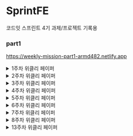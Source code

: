 # SprintFE
코드잇 스프린트 4기 과제/프로젝트 기록용

### part1
https://weekly-mission-part1-armd482.netlify.app

<details>
  <summary>1주차 위클리 페이퍼</summary>

  ## CSS의 Cascading에 대해 설명해 주세요.<br>
  <b>CSS</b>는 <b>Cascading Style Sheet</b>의 약자로, 계층을 가진 스타일시트이다.<br>
  여기서 계층이란 스타일시트의 적용방식이 정해진 <b>우선순위 규칙</b>들에 의해 적용이 된다는 의미이다.<br>
  즉 같은 요소에 여러 다른 스타일이 중복되어 적용될 때, 우선순위가 높은 스타일시트만 적용되는 것이다.<br>
  정해진 규칙에는 다음과 같이 3개가 있다.<br>
  <ul>
    <li>중요도</li>
    <li>명시도</li>
    <li>코드순서</li>
  </ul>
  <br>
  <h3>중요도</h3>
  중요도는 <b>스타일이 선언된 위치</b>에 따라서 우선순위를 매기는 규칙이다.<br>
  스타일시트를 적용하는 위치는 크게 <b>브라우저</b>, <b>제작자</b>, <b>사용자</b>로 나눌 수 있다.<br>
  여기서 브라우저, 제작자, 사용자는 다음과 같은 의미를 갖고 있다.<br>
  <ul>
    <li>브라우저(browser): 크롬, 사파리 등 각 브라우저가 갖고 있는 기본 스타일</li>
    <li>제작자(author): css파일과 같이 웹 문서를 개발한 개발자가 설정한 스타일</li>
    <li>사용자(user): 해당 웹 페이지를 사용하는 사용자의 브라우저, os 상에서 설정한 옵션</li>
  </ul>
  <br>
  여기서 우선순위는 <b>사용자 > 제작자 > 브라우저</b>순으로 적용된다.<br>
  <br>
  <h3>명시도</h3>
  명시도는 셀렉터가 <b>가리키는 것이 명확</b>할수록 우선순위를 높게 주는 것을 의미한다.<br>
  명시도에서는 <b>인라인 > id > class > 태그</b>순으로 우선순위를 갖게 된다.<br>
  <ul>
    <li>인라인 - 하나의 태그 내에서만 적용가능 따라서 높은 우선순위를 갖는다</li>
    <li>id - 문서 내에서 하나만 적용가능 따라서 비교적 높은 우선순위를 갖는다</li>
    <li>class - 문서 내에서 여러번 적용가능 따라서 비교적 낮은 우선순위를 갖는다</li>
    <li>태그 - 모든 문서에서 적용가능 따라서 가장 낮은 우선순위를 갖는다.</li>
  </ul>
  <br>
  <h3>코드 순서</h3>
  코드 순서는 소스의 코드 작성 순서에 따라 우선순위를 높게 주는 것을 의미한다.<br>
  코드 순서는 <b>나중에 작성한 스타일</b>이 우선적으로 적용된다.
</details>
<details>
  <summary>2주차 위클리 페이퍼</summary>
  
  ## 시맨틱 태그를 사용하면 좋은 점을 설명해주세요<br>
  ### 시맨틱 태그 정의<br>
  시맨틱 태그는 포함된 내부 태그들이 특정한 의미를 갖고 있는 태그를 뜻하며, 다음과 같은 태그들이 존재한다<br>
  <ul>
    <li>header: 문서의 맨 윗부분으로 페이지의 제목과 같은 소개 내용을 포함</li>
    <li>footer: 문서의 맨 끝부분으로 저작권 정보, 연락처, 사이트맵, 관련 링크들을 포함</li>
    <li>nav: 내비게이션 링크 모음을 의미하는 태그</li>
    <li>main: 메인 내용을 포함. 문서 내이서 유일하게 존재해야함</li>
    <li>section: 문서의 독립적인 일부분을 의미하는 태그. 주로 제목이 포함된 것이 일반적</li>
    <li>article: 그 자체로 의미가 있는 웹사이트의 부분이며, 독립적으로 재사용되도록 의도된 태그</li>
    <li>aside: 간접적으로 문서와 관련된 내용을 나타내는 태그로 사이드바, 콜아웃 상자로 사용된다 </li>
  </ul>
  
  ### 시맨틱 태그의 이점 <br>
  <b>1. 접근성 향상</b><br>
  시맨틱 태그를 사용하면 화면 판독기, 키보드 또는 음성 명령과 같은 보조 기술에게 유용한 정보와 단서를 제공할 수 있다.<br>
  이를 통해서 신체적, 인지적 장애가 있는 사람들을 포함하여 모든 사람에게 다양한 섹션을 명확하게 정의하고 웹 전체의 일관성을 <br>
  유지함으로써 쉽게 웹 사이트를 접근할 수 있게 된다.<br>
  <br>
  <b>2. SEO(검색엔진최적화) 향상</b><br>
  시맨틱 태그를 이용함으로써 검색엔진이 웹 페이지를 좀 더 명확하게 파악, 분석할 수 있어서 시맨틱 태그를 사용하지 않는<br>
  다른 페이지와 비교했을 때, 더 높은 검색 우선순위에 포함된다. 또한 이용자들의 입장에서 원하는 내용을 더 쉽게 찾을 수 있게 된다.<br>
  <br>
  <b>3. 코드 생산성 향상</b><br>
  시맨틱 태그를 이용하면, 개발자의 입장에서 더 쉽고 빠르게 코드를 이해할 수 있어서 수정해야 하는 부분을 찾기 더 쉬워진다.<br>
  또한 코드를 재사용하기에 용이해서 생산적인 측면에서도 유리하다.<br>
  <br>
  <br>

  ## Position의 속성들과 각각의 특징을 설명해주세요.<br>
  Position은 html에서 해당 요소를 어떠한 방식으로 배치할 지 정의하는 속성으로, position 속성에는 다음과 같은 것들이 있다.<br>
  <ul>
    <li>static</li>
    <li>relative</li>
    <li>absolute</li>
    <li>fixed</li>
    <li>sticky</li>
  </ul>
  
<b>static</b><br>
static은 position의 기본적인 상태로, 모든 태그들이 오른쪽 또는 아래 방향으로 html 문서 상에서 원래 있어야하는 위치에 배치된다.<br>
따라서 top, left, bottom, right의 속성이 모두 무시된다.<br>
<br>
<b>relative</b><br>
relative는 기존 static의 상태에서 원래 위치에서 상대적으로 벗어나게 배치된다.<br>
상대적으로 배치되기 때문에 top, left, bottom, right 속성이 적용되지만, 다른 요소들에게는 영향을 주지 않는다.<br>
<br>
<b>Absolute</b><br>
absolute는 자신이 아닌 상위 요소 중 position 속성 값이 static이 아닌 요소를 기준으로 원래 위치에서 벗어나 독립적으로 배치된다<br>
이때 상위 요소의 position 속성 값이 전부 static인 경우 최상위 요소를 기준으로 배치된다.<br>
따라서 position이 relative인 상위요소를 기준으로 top, left, bottom, right 속성이 적용되고, 다른 요소들의 위치도 영향을 미친다.<br>
<br>
<b>fixed</b><br>
fixed는 viewport를 기준으로 특정 부분에 고정되어 움직이지 않도록 배치된다.<br>
따라서 top, left, bottom, right의 기준이 사용자의 화면을 기준으로 적용되고 글의 흐름에서 완전히 벗어나기 때문에 다른 요소들의 위치에 영향을 미치지 않는다.<br>
<br>
<b>sticky</b><br>
sticky는 원래의 위치에 배치되었다가, 스크롤을 통해서 정해진 위치를 벗어나면 fixed처럼 특정 부분에 고정되어 배치된다.<br>
sticky의 경우 top, left, bottom, right 중 적어도 하나의 속성 값을 설정해야 하며, 해당 값을 기준으로 fixed로 변경된다.
</details>
<details>
  <summary>3주차 위클리 페이퍼</summary>
  
  ## Git에서 branch merge 방법들과 각 방법의 특징을 설명해 주세요.
  ### Git merge
  git에서 merge는 branch를 다른 branch로 합치는 과정으로, merge의 기본 단위는 브랜치이며, 커밋 단위로 합치기가 불가능하다.<br>
  merge 방식에는 다음과 같이 나뉜다.
  <ul>
    <li>Merge</li>
    <li>Squash</li>
    <li>Rebase</li>
  </ul>
  
  #### Merge
  
  ```bash
    $ git checkout main
    $ git merge branch
  ```
  가장 일반적인 merge방식으로, branch의 커밋 상태에 따라서 두 가지로 진행된다.
  
  ##### Fast-Forward Merge
  분기된 branch에서 기존 branch로 병합을 시도할 때, 기존 branch가 따로 커밋한 경우가 없을 경우, 기존 branch가 그대로 분기된 branch로 이동하는 방식이다. 특이점이라면 단순 이동이기 때문에 커밋이 발생하지 않으며 충돌 또한 발생하지 않는다.<br>
  ![image](https://github.com/armd482/SprintFE/assets/89967066/bb994a96-4b4b-40c5-b3d7-03fa2e182ac2)

  ##### 3-Way(Recursive) Merge
  Fast-Forward와는 다르게 기존 branch에서 새로운 커밋이 생겼으며, 이 상태에서 분기된 branch와 병합할 경우 기존 branch와 분기된 branch가 합쳐지는 과정에서 충돌이 발생한다. 충돌을 해결한 후에는 기존 branch에 새로운 merge commit이 발생한다.<br>
  ![image](https://github.com/armd482/SprintFE/assets/89967066/0b25e775-e34a-4630-8a45-2cfa2162f9db)

  
  #### Squash
  ```bash
    $ git checkout main
    $ git merge --squash branch
  ```
  Squash는 merge에 squash 옵션을 추면 실행되며, 분기된 branch의 모든 커밋을 하나로 합친 후에 기존 branch의 분기 이후의 커밋에 이어서 추가되는 방식으로 분기된 brahcn는 이후 제거된다.<br>
  ![image](https://github.com/armd482/SprintFE/assets/89967066/0ff9668c-0866-499e-934a-48f6bcddeaee)

  #### Rebase
  ```bash
    $ git checkout branch
    $ git rebase main
    $ git checkout main
    $ git merge branch
  ```
  Rebase는 분기된 branch에 있는 모든 커밋을 복사하여 그대로 기존 branch의 커밋에 이어서 추가되는 방식이다. 마찬가지로 분기된 branch는 제거된다. Squash와의 차이라면 Squash는 분기된 커밋을 하나의 커밋으로 합쳐서 추가되는 반면에 Rebase는 분기된 branch 커밋이 그대로 추가된다는 점이다. 마지막에 merge되는 방식은 Fast-Forward 방식가 동일하다.<br>
  ![image](https://github.com/armd482/SprintFE/assets/89967066/81d1eb79-bea2-4b70-ad9b-fdead263cf15)
  <br>
  <br>
  ## Git Flow 브랜치 전략에 대해 설명해 주세요.
  Git Flow는 <b>Main 브랜치</b>, <b>Develop 브랜치</b>, <b>Supporting 브랜치</b>로 구분되며 Supporting 브랜치에서 <b>Feature 브랜치</b>, <b>Release 브랜치</b>, <b>Hotfix 브랜치</b>로 구분하여 관리하는 전략으로 프로젝트의 <b>브랜치를 효과적으로 관리하기 위한 워크플로우</b>이다.

  ### Main 브랜치
  Main 브랜치는 <b>출시 가능한 프로덕션 코드</b>를 모아두는 브랜치이다. Main 브랜치는 프로젝트 시작 시 생성되며 개발 프로세스 전반에 결쳐 유지된다. 배포된 각 버전을 Tag를 이용해 표시해둔다.

  ### Develop 브랜치
  Develop 브랜치는 <b>다음 버전 개발을 위한 코드</b>를 모아두는 브랜치이다. 개발이 완료되면 Main 브랜치로 merge된다.
  
  ### Feature 브랜치
  Feature 브랜치는 <b>하나의 기능을 개발하기 위한 브랜치</b>이다. Develop 브랜치에서 생성하며, 기능이 개발 완료되면 다시 Develo 브랜치로 merge된다. Merge할 때 주의점은 히스토리가 특정 기능 단위로 묶이기 위해서 Fast-Forward로 merge하지 않고 Merge 커밋을 생성하여 merge를 해주어   야 한다.

  ### Release 브랜치
  Release 브랜치는 <b>소프트웨어 배포를 준비하기 위한 브랜치</b>이다. Develop 브랜치에서 생성하며, 버전 이름 등의 <b>소소한 데이터를 수정</b>하거나 <b>배포전 사소한 버그를 수정</b>하기 위해 사용된다. 배포 준비가 완료되면 Main과 Develop 브랜치에 둘다 merge한다. 이때 Main 브랜치에서는 태그를 이용하여 버전을 표시한다.

  ### Hotfix 브랜치
  Hotfix 브랜치는 <b>이미 배포된 버전에 문제가 발생했을 때를 위한 브랜치</b>이다. Main 브랜치에서 생성하며, 문제가 해결되면 Main과 Develop 브랜치에 둘 다 merge한다.
</details>
<details>
  <summary>4주차 위클리 페이퍼</summary>

  ## 자바스크립트에서 얕은 복사(Shallow Copy)와 깊은 복사(Deep Copy)에 대해 설명해주세요.
  
  ### 데이터 타입
  자바 스크립트에는 다음과 같이 두가지 형태의 데이터 타입으로 나눌 수 있다.
  <ul>
    <li>기본형 데이터</li>
    <li>참조형 데이터</li>
  </ul>
  기본형 데이터는 Number, String, Boolean, Undefined, Null, Symbol로 총 6개이며, 이를 제외한 나머지 즉 객체를 참조형 데이터로 분류한다.<br>
  기본형 데이터와 참조형 데이터의 가장 큰 차이점은 메모리 할당에 있다.<br>
  기본형 데이터의 경우 해당 값 자체가 메모리에 할당되지만, 참조형 데이터는 해당 데이터를 가리키는 주소 값이 할당된다.<br>
  따라서 참조형 데이터를 복사할 때, 값 자체를 복사할 지 아니면 참조값을 복사할 지로 나눌 수 있다.

  ### 얕은 복사(Shallow Copy)
  얕은 복사는 <b>객체의 참조값을 복사</b>하는 것으로 다음과 같이 단순히 동등연산자를 이용하여 구현할 수 있다.
  
  ```javascript
  const data = {name: "aaa", age: 30}
  const data2 = data1;
  ```
  이때 data2의 name을 접근하면 기존 data데이터에서 name의 값을 가리키는 주소값을 그대로 받게 된다.<br>
  만약 아래와 같이 얕은 복사를 한 data2를 수정할 경우 data1은 어떤 식으로 표시될까?<br>
  
  ```javascript
  data2.name = "bbb";
  console.log(data2); // {name: "bbb", age: 30}
  console.log(data);  // {name: "bbb", age: 30}
  ```
  data의 값이 data2의 값과 동일하게 변경되었다<br>
  이는 기존 data과 data2가 동일하게 name의 "aaa"값을 가리킨 상태에서 data2의 name값을 변경하면, 주소 값이 아닌 name의 값을 변경한다.<br>
  이렇게되면 기존 data객체가 가리킨 name도 주소는 동일하지만 name의 값이 변경된 상태이므로, 변경된 name을 그대로 가리키게 된다.<br>
  즉 얕은 복사는 <b>하나의 데이터를 공유</b>하는 것이다.<br>

  ### 깊은 복사(Deep Copy)
  깊은 복사는 <b>객체의 값 자체를 복사</b>하는 것으로 얕은 복사와 달리 기존 데이터와의 참조가 완전히 끊어진 객체이다.<br>
  깊은 복사는 다음과 같은 방법으로 구현할 수 있다.<br>

  #### Object.assign()
  Object.assign()는 객체들의 열거 가능한(iterable) 속성을 복사하여 대상 객체에 같은 값으로 붙여넣는 메서드이다.<br>
  괄호 안에는 복사하려는 객체를 넣으면 되고, 여러 객체를 넣을 수 있다.<br>
  ```javascript
  const target = { a: 1, b: 2 };
  const source = { b: 4, c: 5 };

  const returnedTarget = Object.assign(target, source);

  console.log(target); // { a: 1, b: 4, c: 5 }
  ```

  #### 전개 연산자
  전개 연산자는 반복 가능한 객체에 대해서 객체를 하나씩 펼쳐서 리턴한다.<br>
  배열의 경우 [...data]로, 객체의 경우 {...data}로 함수의 경우 func(...data)로 구현할 수 있다<br>
  ```javascript
  const target = { a: 1, b: 2 };
  const source = { b: 4, c: 5 };

  const returnedTarget = {...target, ...source};

  console.log(target); //{ a: 1, b: 4, c: 5 }
  ```

  #### 재귀 함수
  재귀 함수를 이용하여 객체에 들어있는 원시 값을 하나씩 복사하여 구현할 수 있다.<br>
  ```javascript
  const copyObjectDeep = function (target){
    let result = {};
    if(typeof target === 'object' && target !== null){
    	for( var prop in target){
      	result[prop] = copyObjectDeep(target[prop]);
    	}
    }
    else{
    	  result = target
    }
    return result;
  };
  ```
  
  #### JSON.parse && JSON.stringify
  JSON은 JavaScript Object Notation의 약자로 데이터를 문자열 기반의 텍스트를 사용하여 데이터를 저장하고 전송하는 개방형 표준 파일 형식이다.<br>
  JSON은 객체와 동일하게 키-값 구조로 되어있으나, 타입은 String이다.<br>
  JSON.parse메소드는 json을 객체로 변환시키는 함수이며, JSON.stringify()는 객체를 json문자열로 변환하는 메소드이다.<br>
  이때 JSON.stringify()를 사용하면, 원본 객체와의 참조가 끊어진다.<br>
  하지만 위 방식은 함수의 경우 사용할 수 없다.<br>

  ```javascript
  const target = { a: 1, b: 2 };

  cost returnTarget = JSON.parse(JSON.stringify(target));

  console.log(target); //{ a: 1, b: 2 }
  ```

#### lodash 라이브러리 함수
lodash라이브러리를 이용하여 구현가능하다.<br>
lodash는 재귀함수를 이용하여 재귀적으로 값을 복사하는 방식을 이용하고 있다.<br>
```javascript
  import_from 'lodash'
  const target = { a: 1, b: 2 };

  cost returnTarget = _.cloneDeep(target);

  console.log(target); //{ a: 1, b: 2 }
  ```

깊은 복사의 경우 두 객체의 값만 동일할 뿐 참조 값이 아예 다르므로, 두 객체를 단순히 같은지 출력하면 False로 나온다.<br>
반면 얕은 복사는 두 객체의 참조값이 동일하기 때문에, true로 나온다.

```javascript
const data = {a: 1, b: 2};
const shallowData = data;
const deepData = {...data};

console.log(deepData === data); // false
console.log(shallowData === data); // true
```
<br>

## var, let, const 를 중복 선언 허용, 스코프, 호이스팅 관점에서 서로 비교해 주세요.
자바스크립트에서 변수를 선언할 때 var, let, const로 변수를 선언할 수 있다.<br>
var ES6 이전부터 사용하던 방식였으며, ES6부터 let과 const가 등장하였다.<br>
let과 const는 기존 var에서 변수 재할당(값 교체)을 기준으로 구분하였다<br>
let의 경우 변수 재할당이 가능한 반면, const는 재할당이 불가능하다.

```javascript
let l = 'first';
console.log(l);

l = 'second';
console.log(l); // second;

const l = 'first';
console.log(l); // first

l = 'second';
console.log(l); // Uncaught TypeError: Assignment to constant variable.
```

### 중복 선언 허용
중복 선언은 변수를 같은 이름으로 다시 선언하는 것을 의미한다.<br> 
var의 경우 중복선언이 가능하였다.<br>
하지만 이렇게 되면 해당 이름의 변수가 어디에서 어떻게 사용될지 파악하기 힘들고, 값이 덮어씌어지므로 중간에 실수로 값이 바뀔 수도 있다.<br>
이를 보완하기 위해서 let과 const는 중복 선언이 되지 않는다.

```javascript
var v = 'first';
console.log(v); // first

var v = 'second'
console.log(v); // second


let l = 'first';
console.log(l); // first

let l = 'second';
console.log(l); // Uncaught SyntaxError: Identifier 'l' has already been declared

const l = 'first';
console.log(l); // first

const l = 'second';
console.log(l); // Uncaught SyntaxError: Identifier 'c' has already been declared
```

### 스코프
스코프는 선언한 변수의 유효범위를 의미한다.<br>
var과 let 그리고 const 모두 함수 내에서 선언할 경우, 함수 밖에서는 그 변수를 불러올 수 없다.<br>
즉 세 변수 선언 방식이 모두 함수레벨의 스코프를 갖고 있다.<br>
하지만 let과 const는 if문, for문 while문 등 블록 내에서 선언할 경우, 블록 밖에서 그 변수를 불러올 수 없다<br>
즉 let과 const는 블록레벨의 스코프를 갖고 있다.

```javascript
function a() {
  var v = 1;
  let l = 2;
  const c = 3;
}

console.log(v, l, c) // ReferencError: v, l, c are not defined

if(true) {
  var va = 1;
  let le = 2;
  const co = 3; 
}

console.log(va, le, co) // 1, ReferencError: l, c are not defined
```

### 호이스팅
호이스팅은 스코프 안에서 선언한 변수 대해서 해당 변수 선언을 위로 끌어 올려서 유효 범위 최상단에 선언되도록 하는 의미이다.<br>
var, const, let 모두 호이스팅이 발생하나, let과 const는 var과 다르게 호이스팅이 발생한다.<br>
<br>
var의 경우 선언되기 이전에 해당 변수에 접근한 후, 변수를 선언할 경우 아래와 같이 문제 없이 코드가 실행된다.
```javascript
console.log(v); // undefined
var v = 1;
console.log(v) //1
```
반면 let이나 const의 경우 선언되기 이전에 해당 변수를 불러올 경우 에러가 발생한다.
```javascript
console.log(l); // ReferenceError: Cannot access 'l' before initialization
let l = 2;
console.log(l) // 2
```
하지만 다음과 같은 코드를 통해서 호이스팅이 발생하는 것을 알 수 있다.
```javascrit
function a() {
  return l
}
let l = 1;
console.log(a()) // 1
```
이는 TDZ에 영향을 받기 때문인데,<br>
TDZ는 Temporal Death Zon으로 값을 할당하기 전에는 사용할 수 없는 공간이다.
변수의 생성 과정은 다음과 같다.
<ol>
  <li>선언 - 스코프와 변수 객체가 생성되고 스코프가 변수 객체를 참조한다</li>
  <li>초기화 - 변수 객체 값을 위한 공간을 메모리에 할당되고, 이때의 값은 undefined다.</li>
  <li>할당 - 변수 객체에 값을 할당한다.</li>
</ol>
var은 선언과 동시에 초기화가 이뤄지지만, let은 선언만 될 뿐 초기화가 되지 않는다. 반면 const는 선언과 동시에 초기화와 할당이 된다.<br>
따라서 let의 경우 선언만 할 경우 TDZ에 들어가게 되고, 결과적으로 선언은 되었지만 초기화가 이뤄지지 않아서 메모리에 할당이 안된 상태이다.<br>
즉 var, let, const 모두 호이스팅은 이뤄지나, let의 경우 단순 선언만 할 경우 에러가 발생하는 반면 var은 초기화가 이뤄져 undefined 값으로 정상작동한다.<br>
</details>
<details>
  <summary>5주차 위클리 페이퍼</summary>
  
  ## 이벤트 버블링, 캡처링, 위임에 대해 설명해주세요.
  ### 이벤트 흐름
  html에서의 이벤트 흐름은 다음과 같이 순서대로 3단계로 이뤄진다.<br
  <ol>
    <li>캡처링 단계: 이벤트가 상위 요소에서 하위 요소로 전파되는 단계</li>
    <li>타깃 단계: 이벤트가 지정한 실제 타깃에 전달되는 단계</li>
    <li>버블링 단계: 이벤트가 하위 요소에서 상위 요소로 전파되는 단계</li>
  </ol>
  html은 계층적 구조이기 때문에 이벤트가 요소에 발생할 경우, 연쇄적 반응이 발생한다.<br>
  이벤트 전파 방향에 따라서 버블링과 캡처링으로 구분한다.<br>

  ### 이벤트 캡처링
  이벤트 캡처링은 한 요소에서 이벤트가 발생하면 최상단인 window객체에서 <b>자식 요소로 해당 이벤트가 전달</b>된다.<br>
  최종적으로 해당 요소를 만날 때까지 반복한다.<br>
  이벤트 캡처링은 Default가 발생되지 안도록 되어있으며, 이벤트를 등록할 때, 3번째 매개변수로 true를 전달하면 발동된다.<br>
  
  ### 이벤트 버블링
  이벤트 버블링은 한 요소에서 이벤트가 발생하면 이어서 <b>부모 요소로 해당 이벤트가 전달</b>된다.<br>
  최종적으로 가장 최상단의 조상요소인 window객체를 만날 때까지 반복한다.<br>
  이벤트 버블링은 Default가 발생되도록 되어있어서, 별 다른 설정 없이는 무조건 일어난다.<br>
  <b>e.stopDefault()</b>를 통해서 전파를 막을 수 있다. 하지만 html에서는 추천하는 방식은 아니다.<br>

  ### 이벤트 위임
  이벤트 위임은 이벤터 캡처링과 버블링을 활용하여, <br>
  각각의 요소에 이벤트를 하나씩 할당하는 것이 아닌 요소의 <b>공통 조상에 이벤트 핸들러 하나만 할당</b>하는 방식이다.<br>
  이를 통해서 메모리 측면에서 효율적으로 관리가 가능하며, 유지보수 측면에서 장점이 있다.<br>
  if문으로 target과 currentTarget을 통해서 이벤트를 등록한 조상 요소와 현재 요소를 구분하여 동작하려는 요소를 지정할 수 있다.<br>
  <br>

  ## HTTP 메소드에 대해 설명해주세요.
  ### HTTP 메소드
  HTTP 메소드는 클라이언트-서버 구조에서 요청과 응답이 이루어지는 방식을 의미한다.<br>
  일반적으로 서버가 수행해야할 동작을 지정하여 요청을 보내는 방식이다.<br>
  주로 사용하는 HTTP 메소드에는 다음과 같이 5가지 종류가 있다.<br>
  <ul>
    <li>GET: 데이터 조회</li>
    <li>POST: 데이터 추가</li>
    <li>PUT: 데이터 수정/생성</li>
    <li>DELETE: 데이터 삭제</li>
    <li>PATCH: 데이터 부분 수정</li>
  </ul>
  또한 메서드의 종류에 따라 다음과 같은 속성을 특징으로 구분할 수 있다.
  <ul>
    <li>안전: 데이터 변경이 일어나지 않는 속성</li>
    <li>멱등: 몇 번을 호출하든 최종적인 결과는 똑같은 속성</li>
    <li>캐시 가능: 응답 결과 리소스를 캐시해서 사용하는 속성</li>
    <li>요청의 본문 존재 여부: 요청시 데이터를 Message Body에 담아 보내는지에 대한 속성</li>
  </ul>

  ### GET 메소드
  GET 메소드는 리소스를 읽거나 검색할 때 사용하는 메소드로 일반적으로 요청할 때 Body값과 Content-type값이 비워져있다.<br>
  따라서 데이터를 단순히 읽는 요청이므로, 데이터 변경이 일어나지 않은 안전성과 멱등성을 갖고 있다.<br>
  GET 메소드는 캐싱이 가능하여 같은 데이터를 여러번 조회할 경우 저장한 값을 사용하여 조회속도가 더 빨라진다.<br>

  ### POST 메소드
  POST 메소드는 새로운 리소스를 생성할 때 사용하는 메소드로 요청할 때 Body값과 Content-type값을 작성해야 한다.Body값에는 새로 넣을 데이터의 정보를 입력한다.<br>
  따라서 서버에서 요청받은 데이터가 추가되므로 데이터 변경이 발생하므로 안전성과 멱등성을 갖고 있지 않다.<br>
  POST 메소드는 일반적으로 캐싱이 불가능하다.<br>

  ### PUT 메소드
  PUT 메소드는 일반적으로 기존 리소스를 수정할 때 사용하며, 요청할 때 Body값과 Content-type값을 작성해야 한다.<br>
  Body값은 마찬가지로 기존 데이터의 정보와 수정한 데이터를 함께 넣어야 한다.<br>
  PUT 메소드는 기존 데이터를 삭제 후 새로 등록하는 것과 같기 때문에 데이터 변경이 발생하고, 안전성은 없지만 전체 리소스의 자원량은 차이가 없기 때문에 멱등성을 갖고 있다.<br>
  또한 PUT 메소드 역시 일반적으로 캐싱이 불가능하다.<br>

  ### DELETE 메소드
  DELETE 메소드는 지정한 리소스를 삭제할 때 사용하며, 요청할 때 Body값과 Content-type값이 필요가 없다.<br>
  기존 데이터를 삭제하는 메소드이므로 안전성이 없으며, 지정한 리소스가 없으면 동작하지 않기 때문에 멱등성을 갖고 있다.<br>
  또한 DELETE 메소드 역시 일반적으로 캐싱이 불가능하다.<br>

  ### PATCH
  PATCH 메소드는 기존 리소스를 수정할 때 사용되는데, PUT 메소드와의 차이점은 PATCH는 부분적으로 수정이 가능하기 때문에, 삭제와 추가 과정이 없다.<br>
  요청할 때 Body값과 Content-type값을 작성해야하며, 변경할 부분 데이터만 작성하면 된다.<br>
  따라서 리소스 수정이 발생하므로 안전성은 없으며 멱등성을 갖고 있다.<br>
</details>
<details>
  <summary>6주차 위클리 페이퍼</summary>
  
  ## 다음 예시의 코드를 실행할 때, 콘솔에 출력될 값과 그 이유를 설명해 주세요.
  ```javascript
  let num = 1;

  // 2번
  setTimeout(() => {
    num = 2;
  }, 0);
  
  // 3번
  num = 3;
  
  // 4번
  console.log(num);
  ```
결론부터 말하면, 콘솔에 3이 찍힐 것이다.<br>
자바스크립트는 싱글 스레드 언어로, 일반적으로는 코드의 흐름대로 구동된다.<br>
하지만 setTimeOUT과 같이 비동기 함수가 있을 경우의 상황은 다르다.<br>
비동기함수가 있을 경우에는, 비동기 함수가 끝날 때까지 대기하는 것이 아닌 비동기 함수를 요청만 하고 아래의 코드를 실행한 후에, 비동기함수가 끝나면 결과를 받는다.<br>
즉 코드에서는 num의 값이 1에 할당되고, 이후 setTimeOut 함수를 만난 후에, 비동기방식으로 동작하기 때문에 3번 코드에 의해 num 값이 3으로 재할당되고, num값인 3이 출력된다.<br>
이후 setTimeOut함수의 결과 값으로 num값이 2로 재할당된다.<br>
즉 <b>출력은 3이 되지만 최종적으로 num의 값은 2로 할당</b>되어 있다.<br>

## 리액트에서 Virtual DOM이 무엇인지, 이를 사용하는 이유는 무엇인지 설명해 주세요.
### DOM
HTML, XML 문서의 콘텐츠 및 구조, 그리고 스타일 요소를 구조화 시켜 표현하여 JavaScript와 같은 프로그래밍 언어가 해당 문서에 접근하여 읽고 조작할 수 있도록 API를 제공하는 일종의 <b>웹 페이지의 인터페이스</b>이다.<br>

### Virtual DOM
웹의 복잡도가 증가했고, 자연습럽게 DOM의 조작도 빈번하게 발생하면서, DOM 조작으로 인해서 불필요하게 많은 브라우저의 렌더링이 발생하게 되었다.<br>
이를 해결하기 위해서 Virtual DOM이 탄생했다.<br>
Virtual DOM은 변경해야 하는 DOM에 대해서 직접적으로 DOM을 수정하지 않고 Virtual DOM에 변경 사항들을 모아두었다가 한번에 DOM에 보내어 불필요한 렌더링이 발생하지 않도록 하는 하나의 <b>가상 레이어</b>이다.<br>
즉 변경 사항들을 메모리에 저장하고 한번에 DOM에 동기화하는 일종의 프로그래밍 기법이다.<br>

### 사용하는 이유
앞선 등장 이유와 마찬가지로 불필요한 렌더링을 방지하기 위해서 사용한다.<br>
렌더링에는 reflow, repaint 연산이 필요한데, reflow는 문서에서 요소의 위치와 크기등의 형상을 다시 계산하는 작업이며, repaint는 레이아웃에 영향을 주지 않는 요소 변경, 즉 스타일 속성의 변경을 화면에 다시 크리는 작업이다.<br>
두 작업은 컴퓨팅 작업이 많이 필요한 연산으로 결과적으로 렌더링이 여러 번 발생하는 것은 많은 자원이 소모된다.<br>
Virtual DOM은 이러한 렌더링 연산 횟수를 감소시키기 위해 사용된다.<br>
하지만 일반적으로 Virtual DOM의 속도는 일반 DOM의 속도보다 느리다. 따라서 구조가 복잡한 경우에만 효율적이며, 구조가 단순한 경우에는 오히려 성능 저하를 불러올 수 있다.<br>

</details>
<details>
  <summary>7주차 위클리 페이퍼</summary>
  
  ## 리액트에서 배열을 렌더링할 때 key를 써야 하는 이유에 대해 설명해 주세요.
  리액트에서 map을 통해서 각 요소마다 고유 key를 생략한다면 경고가 발생하지만 렌더링에는 문제가 없다.<br>
  공식 문서에 의하면 key는 다음과 같다.
  <ul>
    <li>React가 어떤 항목을 변경, 추가, 삭제할 지 식별하는 것을 돕는다.</li>
    <li>Element에 안정적인 교유성을 부여한다.</li>
  </ul>
  즉 key를 통해서 <b>개별 Element의 변화를 감지</b>한다. 만약 key를 생략하고 렌더링하면, 개별 Element가 변경된 경우 개별 Element의 변화를 감지하지 못하고, 개별 Element가 모두 포함된 컴포넌트에 대해서 변화를 감지하게 된다.<br>
  이로 인해 개별 Element에 대한 리렌더링이 아닌 전체 Element에 대해서 렌더링이 발생하게 되고 이는 성능적으로 비효율적으로 렌더링을 하게 된다.<br>
  따라서 배열을 렌더링할 때 key를 사용하므로써, 개별 Element의 변화를 감지하여 변화된 개별 Element만 렌더링을 발생시켜 <b>좀 더 효율적으로 변화에 대한 감지와 렌더링을 관리</b>할 수 있다.
</details>
<details>
  <summary>
    8주차 위클리 페이퍼
  </summary>

  ## 리액트 생명주기(life cycle)에 대해 설명해 주세요.
  리액트 컴포넌트에는 생명주기 사이클이 존재한다. 생명 주기는 <b>생셩(mounting) - 업데이트(updating) - 제거(unmounting)</b>단계로 구성되어 있으며, 각 단계마다 특정한 이벤트가 발생하며 그 때마다 사용하는 메서드가 있다<br>
  이러한 생명 주기 함수는 <b>클래스형 컴포넌트<에서만 사용</b>할 수 있으며 함수형 컴포넌트에서는 사용할 수 없다.<br>
  대신 <b>함수형 컴포넌트는 Hooks</b>로 유사한 기능을 규현할 수 았다.<br> 

  ### 생성(Mounting)

  #### 클래스형 컴포넌트
  ```
  constructor()
  : 컴포넌트가 호출되어 로드가 된 이후 렌더링되기 이전에 '데이터 바인딩', '초기화'를 수행하기 위해 호출되는 함수
  - state의 저장 공간에서 변수 값을 초기화 할 때  사용

  render()
  :미리 구현된 html을 화면사에 그려지는 과정을 수행하는 함수
  - 해당 공간에서는 constructor()에서 정의한 state값의 접근이 가능, setState는 사용 못함

  componentDidMount()
  : 화면이 렌더링 된 이후에 해당 컴포넌트를 DOM 트리에 마운트되면 발생하는 메서드
  - 자바스크립트 라이브러리 또는 프레임워크의 함수를 호출하거나 이벤트 등록에 사용
  - setTimeout, setInteval, 네트워크 요청 같은 비동기 작업을 처리할 때 사용용
  
  ```
#### 함수형 컴포넌트
```
함수형 컴포넌트 내부 자체
: 컴포넌트가 호출이 되었을 때 가장 먼저 컴포넌트 내부가 호출
- state나 ref를 정의 => constructor()와 동일한 기능 수행

return()
: 미리 구현된 HTML을 화면상에 그려지는 과정을 수행하는 함수
- props의 값을 접근할 수 있으며, 컴포넌트 내부에서 정의한 state값을 접근 가능

useEffect(() => {...}, [])
: 컴포넌트 내부에서 렌더링이 수행 된 이후에 단 한번만 실행되는 함수
```
<br>

### 업데이트(Updating)
#### 클래스형 컴포넌트
```
componentDidUpdate()
: 컴포넌트 내에서 변화가 발생된 이후 호출되는 메서드
- props 변경, state 변경, forceUpdate()를 수행할 때 호출됨
```

#### 함수형 컴포넌트
```
useEffect(() => {}, [...value])
: 컴포넌트 내에서 value의 변화가 생길 때 호출되는 메서드
- props 값, 부모 컴포넌트 리렌더링, state가 변할 경우, 즉 렌더링이 발생할 때 value가 바꼈을 때 수행
```
<br>

### 제거(Unmonting)
#### 클래스형 컴포넌트
```
componentWillUnmount()
: 컴포넌트가 DOM에서 제거되기 직전에 호출되는 메서드
- 컴포넌트가 사용 중인 리소스를 해제허가너 구독을 취소하는 경우 호출
- 타이머 해제, 네크워크 요청 취소와 같은 클린업 작업을 하는 경우 호출
```

#### 함수형 컴포넌트
```
useEffect(() => {return: {...}, [...value]})
: 컴포넌트가 DOM에서 제거되기 직전에 호출되는 메서드
```
<br>

### 예시
#### 클래스형 컴포넌트
 ```javascript
  imoort React from "react";

  class Component extends React.Component {
    construct() {
      super(props);
      this.state = {
        id: 'test',
        age: 50
      }
    };

    componentDidMount = () => {
      console.log("화면이 렌더링 된 이후에 바로 수행");
    }

    componentDidUpdate = () => {
       console.log('화면이 업데이트 될 때마다 수행');
    }

    componentWillUnmount = () => {
      console.log('컴포넌트가 삭제될 때 수행');
    }
    render(): React.ReactNode{
      return(
        <div>
          <h1>Main</h1>
          <div>{this.state.id}</div>
        </div>
      );
    }
  }
  ```

#### 함수형 컴포넌트
```javascript
import React, {useEffect. useState} from 'react';

const Component = () => {
  const[user,setUser] = useState({
    id: 'test';
    age: 50
  });

  useEffect(() => {
    console.log('화면 렌더링 된 이후에 바로 수행');
    console.log('user값이 변경될 때도 수행');
    return {
      console.log('컴포넌트가 제거될 때 수행');
    }
  }, [user]);

  return (
    <>
      <div>
        <h1>Main</h1>
        <div>{user.id}</div>
      </div>
    </>
  )
}
```


  ## 웹 페이지 렌더링 방식 CSR, SSR, SSG 각각의 특징과 각 방식을 어떤 상황에 사용하면 좋을지 설명해 주세요.
  ### CSR
  #### 특징
  Clinet Side Rendering으로 클라이언트(브라우저)에서 웹 페이지를 렌더링하는 것이다. <br>
  즉 클라이언트에서 어플리케이션 구동에 필요한 HTML, JavaScript, CSS파일 등을 모두 다운라도 한 뒤에 뷰를 구성하여 렌더링<br>

  #### 장점
  <b>1. 페이지 전환 속도가 빠르다</b><br>
  초기에 필요한 파일을 모두 사전에 로드하기 때문에 페이지 이동시에 이미 로드한 파일들을 이용해서 렌더링만 하면 된다.<br>
  <br>
  <b>2. 서버 부하 감소</b><br>
  클라이언트에서 모든 뷰를 생성하기 때문에 다른 방식에 비해서 서버 부하가 작다.<br>

  #### 단점
  <b>1. 초기 페이지 로드시간이 느리다</b><br>
  브라우저에서 사용 가능한 컨탠츠로 HTML을 컴파일하기 전에 모든 HTML, JavaScript, CSS를 로드하기 때문<br>
  <br>
  <b>2. SEO에 친화적이지 않다</b><br>
  검색 엔진 크롤러가 해당 페이지에 처음 방문했을 때는 빈 페이지이기 때문<br>
  <br>
  <b>3. 클라이언트의 하드웨어 및 소프트웨어의 지나친 의존</b><br>
  사용자 기기에 따라, 하위 지원되는 하드웨어 및 소프트웨어 사용자라면 최적의 시간에 페이지를 렌더링하지 못하게 될 확률이 크다.<br>
  이로 인해서 페이지 이탈률이 높아지고, 검색엔진 순위도 낮아질 수 있다.<br>

  ### SSR
  #### 특징
  Server Side Rendering으로 서베어스 html서버에서 웹 페이지를 렌더링하는 방식이다.<br>
  즉 뷰 구성에 필요한 전체 HTML을 서버에서 요청받은 즉시 생성하여 반환하고, 클라이언트는 완성된 뷰를 응답받아서 렌더링<br>

  #### 장점
  <b>1. 초기 페이지 로드시간이 빠르다</b><br>
  첫 페이지에 필요한 데이터들로만 뷰를 구성하여 렌더링하기 때문에, 다른 방식들보다 첫 페이지에 대한 로드시간이 빠름<br>
  <br>
  <b>2. SEO에 친화적이다</b><br>
  이미 다 만들어진 페이지를 검색엔전 크롤러가 요청에 대한 응답을 받기 때문<br>
  <br>
  <b>3. 클라이언트 하드웨어 및 소트프웨어 성능에 영향을 덜 받는다</b><br>
  클라이언트에서는 서버에서 완성된 페이지만 렌더링해주면 되기 때문에 클라이언트의 부담이 덜함<br>

  #### 단점
  <b>1. 페이지 전확 속도가 느리다</b><br>
  페이지 이동마다 서버에서 페이지를 생성하기 때문에 많은 데이터가 필요한 페이지의 경우 사용자의 경험을 헤칠 수 있다.<br>
  <br>
  <b>2. 더 많은 개발 노력 필요하다</b><br>
  CSR에 비해 서버사이드에서 HTML파일과 안에 내용을 생성하기 때문에 서버 호스팅이 필요하여 더 많은 개발 노력이 필요<br>
  SSR 프레임워크를 사용한다면 추가적인 러닝 커브에 대한 비용이 발생<br>

  ### SSG
  #### 특징
  Static Site Generator로 서버로부터 완성된 HTML을 받아와서 렌더링<br>
  SSR과의 차이는 HTML파일의 생성시점이 빌드타임이라는 것이다.<br>

  #### 장점
  <b>1. 빠른 전환 속도</b><br>
  빌드 타임에서 HTML파일이 생성되기 때문에 전환 속도가 빠르다.<br>
  또한 매 요청마다 생성하느 것이 아니므로 일괁성있게 빠른 전환을 보여준다.<br>
  <br>
  <b>2. SEO에 친화적</b>
  이미 생성된 HTML파일을 받기 때문에 SEO에 친화적이다.<br>
  
  #### 단점
  모든 개별 URL에 대해서 개별 HTML파일을 생성해야 한다. 따라서 URL을 미리 예측할 수 없고 적용이 어렵다.
  
  
  
  
</details>

<details>
  <summary>13주차 위클리 페이퍼</summary>

  # TypeScript의 동작 원리에 대해 설명해 주세요.
  일반적인 텍스트 파일은 다음과 같은 과정을 거쳐서 시행된다.
  <ol>
    <li> 텍스트를 컴파일러로 추상 문법 트리(Abstract Syntax Tree)로 변환(파싱)한다</li>
    <li> 컴파일러로 AST를 바이트코드로 변환한다</li>
    <li> 런타임 프로그렘에 바이트코드를 입력하여 평가받고 결과를 얻는다</li>
  </ol>
  => 컴파일러가 소스 코드 &rarr; AST &rarr; 바이트코드로 변환하고 런타임이 평가하도록 지시하는 것<br>
  <br>
  하지만 타입스크립트의 경우 컴파일러가 바이트코드가 아닌 자바스크립트로 코드를 변환<br>
  또한 AST로 변환한 이후 자바스크립트로 변환하기 전에 타입 검사기가 타입확인 과정을 거친다.<br>
  <br>
  즉, 타입스크립트는 다음과 가정을 거쳐서 시행된다.<br>
  <ol>
    <li>타입스크립트 소스를 타입스크립트 AST로 변환</li>
    <li>타입 검사기를 통햇 AST 확인</li>
    <li>타입스크립트 AST를 자바스크립트 소스로 변환</li>
    <li>자사브크립트 소스를 자바스크립트 AST로 변환</li>
    <li>자바스크립트 AST를 바이트코드로 변환</li>
    <li>런타임에서 바이트코드를 평가</li>
  </ol>
  <br>
  
  # 리액트만 사용할 때와 비교해 Next.js를 사용하는 이유에 대해 설명해 주세요.

  리액트는 라이브러리이고, Next.js는 리액트의 프레임워크이다.<br>
  즉 리액트를 베이스로 기본적은 틀을 제공해서 보다 효율적으로 작업할 수 있도록 하는 소프트웨어 환경을 제공하는 것이다.<br>
  <br>
   ## 동작방식
   ### 리액트
   리액트는 Client Side Rendering 방식으로, Javscript, css 파일을 서버에서 받아와서 클라이언트에서 렌더링이 일어나는 방식이다.<br>
   즉 서버에서 빈 html파일과 Javascript, css파일을 보내면, 클라이언트에서 받은 파일들로 페이지를 동적으로 생성하여 렌더링한다.<br>
   <br>
   CSR 방식의 장점은 필요한 부분의 데이터만 가져오기 때문에 렌더링 속도가 빠르고, 서버에 부담이 적다.<br>
   하지만 모든 JavaScript 파일을 다운받아야하기 때문에 초기 로딩이 오래걸리며, 처음에 빈 HTML파일을 서버에서 받아오기 때문에 검색엔진 최적화에 불리하다<br>

   ### Next.js
   Next.js는 Server Side Rendering 방식으로 서버에서 만들어진 HTML파일을 클라이언트에서 받아와서 바로 렌더링하는 방식이다.<br>
   즉 서버에서 페이지에 필요한 데이터와 css까지 적용하여 렌더링 준비를 마친 HTML과 Javscript를 보내고, 클라이언트에서 받은 파일을 바로 렌더링한다.<br>
   <br>
    SSR 방식의 장점은 초기 로딩 지연시간이 CSR보다 적고, 완성된 HTML파일을 서버에서 받아오기 때문에, 검색엔진 최적화에 용이하다.<br>
    하지만 페이지를 요청할 때마다 새로고침되어 사용자 경험이 다소 떨어지고, 비교적 서버에 많은 부담을 느낄 수 있다.
</details>
